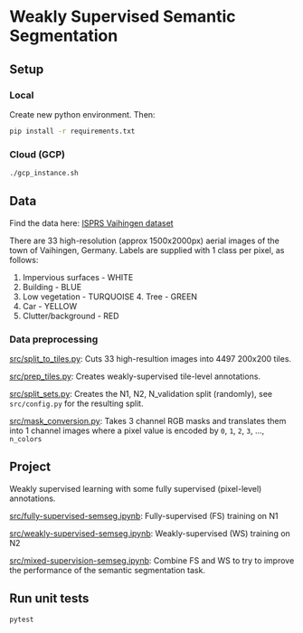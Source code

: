 # Weakly Supervised Semantic Segmentation

## Setup

### Local

Create new python environment. Then:

```bash
pip install -r requirements.txt
```

### Cloud (GCP)

```bash
./gcp_instance.sh
```

## Data

Find the data here:
[​ISPRS Vaihingen dataset​](http://www2.isprs.org/commissions/comm3/wg4/2d-sem-label-vaihingen.html)

There are 33 high-resolution (approx 1500x2000px) aerial images of the town of Vaihingen, Germany.
Labels are supplied with 1 class per pixel, as follows:

1. Impervious surfaces - WHITE
2. Building - BLUE
3. Low vegetation - TURQUOISE 4. Tree - GREEN
5. Car - YELLOW
6. Clutter/background - RED

### Data preprocessing

[src/split_to_tiles.py](src/split_to_tiles.py): Cuts 33 high-resultion images into 4497 200x200 tiles.

[src/prep_tiles.py](src/prep_tiles.py): Creates weakly-supervised tile-level annotations.

[src/split_sets.py](src/split_sets.py): Creates the N1, N2, N_validation split (randomly), see `src/config.py` for the resulting split.

[src/mask_conversion.py](src/mask_conversion.py): Takes 3 channel RGB masks and translates them into 1 channel images where a pixel value is encoded by `0`, `1`, `2`, `3`, ..., `n_colors`

## Project

Weakly supervised learning with some fully supervised (pixel-level) annotations.

[src/fully-supervised-semseg.ipynb](src/fully-supervised-semseg.ipynb): Fully-supervised (FS) training on N1

[src/weakly-supervised-semseg.ipynb](src/weakly-supervised-semseg.ipynb): Weakly-supervised (WS) training on N2

[src/mixed-supervision-semseg.ipynb](src/mixed-supervision-semseg.ipynb): Combine FS and WS to try to improve the performance of the semantic segmentation task.

## Run unit tests

```bash
pytest
```
